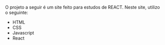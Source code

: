 O projeto a seguir é um site feito para estudos de REACT.
Neste site, utilizo o seguinte:
- HTML
- CSS
- Javascript
- React